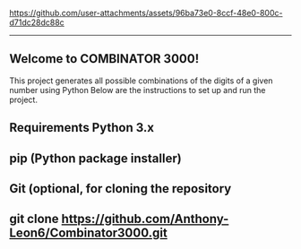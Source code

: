 


https://github.com/user-attachments/assets/96ba73e0-8ccf-48e0-800c-d71dc28dc88c


--------------------------
Welcome to COMBINATOR 3000! 
--------------------------
This project generates all possible combinations of the digits of a given number using Python 
Below are the instructions to set up and run the project.





Requirements
Python 3.x
--------------------------------
pip (Python package installer)
----------------------------
Git (optional, for cloning the repository
-----------------------------------
git clone https://github.com/Anthony-Leon6/Combinator3000.git
------------------------------------------------------------


